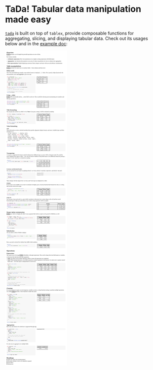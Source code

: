 # TaDa! Tabular data manipulation made easy

[`tada`](https://github.com/ntjess/typst-tada) is built on top of `tablex`, provide composable functions for aggregating, slicing, and displaying tabular data.
Check out its usages below and in the [example doc](https://github.com/ntjess/typst-tada/blob/main/docs/main.pdf):

![](https://raw.githubusercontent.com/ntjess/typst-tada/main/main.svg)
